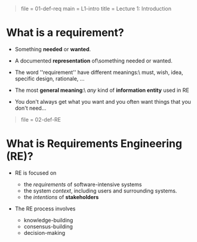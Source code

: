 > file = 01-def-req
> main = L1-intro 
> title = Lecture 1: Introduction

# What is a requirement?

* Something **needed** or **wanted**.

* A documented **representation** of\\something needed or wanted.
* The word ''requirement'' have different meanings:\\
  must, wish, idea, specific design, rationale, ...

* The most **general meaning**:\\
  *any* kind of **information entity** used in RE

* You don't always get what you want and you often want things that you don't need...

> file = 02-def-RE

# What is Requirements Engineering (RE)?

* RE is focused on 

  * the *requirements* of software-intensive systems 
  * the system *context*, including users and surrounding systems.
  * the *intentions* of **stakeholders**

* The RE process involves 
  * knowledge-building
  * consensus-building
  * decision-making
